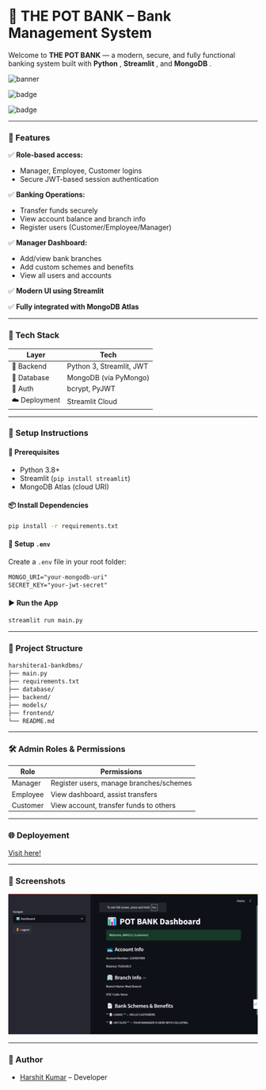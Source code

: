 # 🏦 **THE POT BANK – Bank Management System**

Welcome to **THE POT BANK** — a modern, secure, and fully functional banking system built with **Python** , **Streamlit** , and **MongoDB** .

![banner](https://img.shields.io/badge/Streamlit-1.44.1-red?logo=streamlit)

![badge](https://img.shields.io/badge/Database-MongoDB-green?logo=mongodb)

![badge](https://img.shields.io/badge/Language-Python-blue?logo=python)

---

### 📌 Features

✅ **Role-based access:**

- Manager, Employee, Customer logins
- Secure JWT-based session authentication

✅ **Banking Operations:**

- Transfer funds securely
- View account balance and branch info
- Register users (Customer/Employee/Manager)

✅ **Manager Dashboard:**

- Add/view bank branches
- Add custom schemes and benefits
- View all users and accounts

✅ **Modern UI using Streamlit**

✅ **Fully integrated with MongoDB Atlas**

---

### 🧠 Tech Stack

| Layer         | Tech                     |
| ------------- | ------------------------ |
| 🐍 Backend    | Python 3, Streamlit, JWT |
| 💾 Database   | MongoDB (via PyMongo)    |
| 🔐 Auth       | bcrypt, PyJWT            |
| ☁️ Deployment | Streamlit Cloud          |

---

### 🚀 Setup Instructions

#### 🔧 Prerequisites

- Python 3.8+
- Streamlit (`pip install streamlit`)
- MongoDB Atlas (cloud URI)

#### 📦 Install Dependencies

```bash
pip install -r requirements.txt
```

#### 🔐 Setup `.env`

Create a `.env` file in your root folder:

```env
MONGO_URI="your-mongodb-uri"
SECRET_KEY="your-jwt-secret"
```

#### ▶️ Run the App

```bash
streamlit run main.py
```

---

### 📂 Project Structure

```
harshitera1-bankdbms/
├── main.py
├── requirements.txt
├── database/
├── backend/
├── models/
├── frontend/
└── README.md
```

---

### 🛠 Admin Roles & Permissions

| Role     | Permissions                             |
| -------- | --------------------------------------- |
| Manager  | Register users, manage branches/schemes |
| Employee | View dashboard, assist transfers        |
| Customer | View account, transfer funds to others  |

---

### 🌐 Deployement

[Visit here!](https://thepotbank.streamlit.app/)

---

### 📸 Screenshots

![Dashboard](screenshots/dashboard.png)

---

### 🤝 Author

- [Harshit Kumar](https://github.com/harshitera1) – Developer
